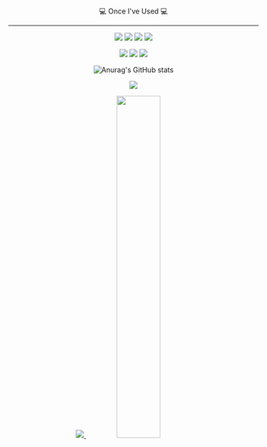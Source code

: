 

<p align="center">💻 Once I've Used 💻</p>

---------------------------------

<p align="center">
<img src="https://img.shields.io/badge/R-276DC3?style=for-the-badge&logo=R&logoColor=white">
<img src="https://img.shields.io/badge/Python-3776AB?style=for-the-badge&logo=Python&logoColor=white">
<img src="https://img.shields.io/badge/MySQL-4479A1?style=for-the-badge&logo=MySQL&logoColor=white">
<img src="https://img.shields.io/badge/Tableau-E97627?style=for-the-badge&logo=Tableau&logoColor=white">
</p>
<p align="center">
<a href="클릭시 이동할 링크" target="_blank"><img src="https://img.shields.io/badge/PyTorch-EE4C2C?style=flat-square&logo=PyTorch&logoColor=white"/></a>
<a href="클릭시 이동할 링크" target="_blank"><img src="https://img.shields.io/badge/Keras-D00000?style=flat-square&logo=Keras&logoColor=white"/></a>
<a href="클릭시 이동할 링크" target="_blank"><img src="https://img.shields.io/badge/TensorFlow-FF6F00?style=flat-square&logo=TensorFlow&logoColor=white"/></a>
</p>


<div align="center">
 
![Anurag's GitHub stats](https://github-readme-stats.vercel.app/api?username=kimjoe1850&show_icons=true&theme=algolia)
</div>

<div align="center">

<a href="https://hits.seeyoufarm.com"><img src="https://hits.seeyoufarm.com/api/count/incr/badge.svg?url=https%3A%2F%2Fgithub.com%2Fkimjoe1850%2Fhit-counter&count_bg=%233172F3&title_bg=%23555555&icon=github.svg&icon_color=%23E7E7E7&title=Visitors&edge_flat=false"/></a>

<a href="s">
  <img src="https://github-readme-stats.vercel.app/api/top-langs/?username=kimjoe1850&exclude_repo=kimjoe1850.github.io&layout=compact&theme=tokyonight" />
</a>
<a href="s">
  <img src="https://github-readme-stats.vercel.app/api?username=kimjoe1850&theme=algolia&show_icons=true" width="42%" />
</a>

</div>

